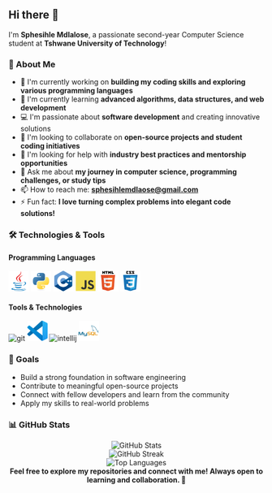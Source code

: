 ## Hi there 👋

I'm **Sphesihle Mdlalose**, a passionate second-year Computer Science student at **Tshwane University of Technology**! 

### 🚀 About Me
- 🔭 I'm currently working on **building my coding skills and exploring various programming languages**
- 🌱 I'm currently learning **advanced algorithms, data structures, and web development**
- 💻 I'm passionate about **software development** and creating innovative solutions
- 👯 I'm looking to collaborate on **open-source projects and student coding initiatives**
- 🤔 I'm looking for help with **industry best practices and mentorship opportunities**
- 💬 Ask me about **my journey in computer science, programming challenges, or study tips**
- 📫 How to reach me: **sphesihlemdlaose@gmail.com**
- ⚡ Fun fact: **I love turning complex problems into elegant code solutions!**

### 🛠️ Technologies & Tools

#### Programming Languages
<p align="left">
  <img src="https://raw.githubusercontent.com/devicons/devicon/master/icons/java/java-original.svg" alt="java" width="40" height="40"/>
  <img src="https://raw.githubusercontent.com/devicons/devicon/master/icons/python/python-original.svg" alt="python" width="40" height="40"/>
  <img src="https://raw.githubusercontent.com/devicons/devicon/master/icons/cplusplus/cplusplus-original.svg" alt="cplusplus" width="40" height="40"/>
  <img src="https://raw.githubusercontent.com/devicons/devicon/master/icons/javascript/javascript-original.svg" alt="javascript" width="40" height="40"/>
  <img src="https://raw.githubusercontent.com/devicons/devicon/master/icons/html5/html5-original-wordmark.svg" alt="html5" width="40" height="40"/>
  <img src="https://raw.githubusercontent.com/devicons/devicon/master/icons/css3/css3-original-wordmark.svg" alt="css3" width="40" height="40"/>
</p>

#### Tools & Technologies
<p align="left">
  <img src="https://www.vectorlogo.zone/logos/git-scm/git-scm-icon.svg" alt="git" width="40" height="40"/>
  <img src="https://raw.githubusercontent.com/devicons/devicon/master/icons/vscode/vscode-original.svg" alt="vscode" width="40" height="40"/>
  <img src="https://resources.jetbrains.com/storage/products/intellij-idea/img/meta/intellij-idea_logo_300x300.png" alt="intellij" width="40" height="40"/>
  <img src="https://raw.githubusercontent.com/devicons/devicon/master/icons/mysql/mysql-original-wordmark.svg" alt="mysql" width="40" height="40"/>
</p>

### 🎯 Goals
- Build a strong foundation in software engineering
- Contribute to meaningful open-source projects
- Connect with fellow developers and learn from the community
- Apply my skills to real-world problems

### 📊 GitHub Stats

<div align="center">
  <img src="https://github-readme-stats.vercel.app/api?username=madlula03&show_icons=true&theme=radical&hide_border=true&count_private=true" alt="GitHub Stats" />
</div>

<div align="center">
  <img src="https://github-readme-streak-stats.herokuapp.com/?user=madlula03&theme=radical&hide_border=true" alt="GitHub Streak" />
</div>

<div align="center">
  <img src="https://github-readme-stats.vercel.app/api/top-langs/?username=madlula03&layout=compact&theme=radical&hide_border=true" alt="Top Languages" />
</div>

<div align="center">
  <b>Feel free to explore my repositories and connect with me! Always open to learning and collaboration. 🌟</b>
</div>
